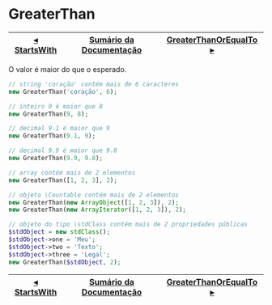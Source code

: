 # GreaterThan

[◂ StartsWith](05-startswith.md) | [Sumário da Documentação](indice.md) | [GreaterThanOrEqualTo ▸](06-greaterthanorequalto.md)
-- | -- | --

O valor é maior do que o esperado.

```php
// string 'coração' contém mais de 6 caracteres
new GreaterThan('coração', 6);

// inteiro 9 é maior que 8
new GreaterThan(9, 8);

// decimal 9.1 é maior que 9
new GreaterThan(9.1, 9);

// decimal 9.9 é maior que 9.8
new GreaterThan(9.9, 9.8);

// array contém mais de 2 elementos
new GreaterThan([1, 2, 3], 2);

// objeto \Countable contém mais de 2 elementos
new GreaterThan(new ArrayObject([1, 2, 3]), 2);
new GreaterThan(new ArrayIterator([1, 2, 3]), 2);

// objeto do tipo \stdClass contém mais de 2 propriedades públicas
$stdObject = new stdClass();
$stdObject->one = 'Meu';
$stdObject->two = 'Texto';
$stdObject->three = 'Legal';
new GreaterThan($stdObject, 2);
```

[◂ StartsWith](05-startswith.md) | [Sumário da Documentação](indice.md) | [GreaterThanOrEqualTo ▸](06-greaterthanorequalto.md)
-- | -- | --
